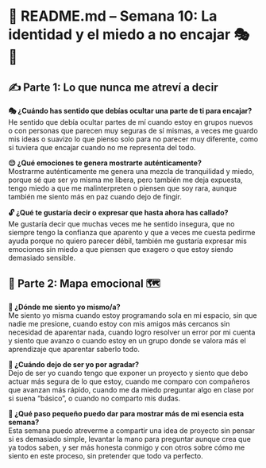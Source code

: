 # 🌟 README.md – Semana 10: La identidad y el miedo a no encajar 🎭🧠

## ✍️ Parte 1: Lo que nunca me atreví a decir

**🎭 ¿Cuándo has sentido que debías ocultar una parte de ti para encajar?**  
He sentido que debía ocultar partes de mí cuando estoy en grupos nuevos o con personas que parecen
muy seguras de sí mismas, a veces me guardo mis ideas o suavizo lo que pienso solo para no parecer muy diferente, como 
si tuviera que encajar cuando no me representa del todo.

**😔 ¿Qué emociones te genera mostrarte auténticamente?**  
Mostrarme auténticamente me genera una mezcla de tranquilidad y miedo, porque sé que ser yo misma me libera, pero
también me deja expuesta, tengo miedo a que me malinterpreten o piensen que soy rara, aunque también 
me siento más en paz cuando dejo de fingir.

**🔓 ¿Qué te gustaría decir o expresar que hasta ahora has callado?**  
Me gustaría decir que muchas veces me he sentido insegura, que no siempre tengo 
la confianza que aparento y que a veces me cuesta pedirme ayuda porque no quiero parecer débil, también
me gustaría expresar mis emociones sin miedo a que piensen que exagero o que estoy siendo demasiado sensible.

## 🌈 Parte 2: Mapa emocional 🗺️

**🧩 ¿Dónde me siento yo mismo/a?**  
Me siento yo misma cuando estoy programando sola en mi espacio, sin que nadie me presione,  cuando estoy con mis amigos más
cercanos sin necesidad de aparentar nada, cuando logro resolver un error por mi cuenta y siento que avanzo o cuando estoy en un grupo donde 
se valora más el aprendizaje que aparentar saberlo todo.

**💭 ¿Cuándo dejo de ser yo por agradar?**  
Dejo de ser yo cuando tengo que exponer un proyecto y siento que debo actuar 
más segura de lo que estoy, cuando me comparo con compañeros que avanzan más rápido, cuando me da miedo
preguntar algo en clase por si suena “básico”, o cuando no comparto mis dudas.

**🌟 ¿Qué paso pequeño puedo dar para mostrar más de mi esencia esta semana?**  
Esta semana puedo atreverme a compartir una idea de proyecto sin pensar si es demasiado simple, levantar 
la mano para preguntar aunque crea que ya todos saben, y ser más honesta conmigo y con otros sobre cómo me siento 
en este proceso, sin pretender que todo va perfecto.

